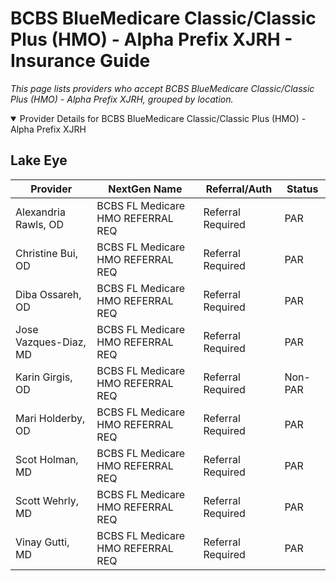 # BCBS BlueMedicare Classic/Classic Plus (HMO) - Alpha Prefix XJRH - Insurance Guide

*This page lists providers who accept BCBS BlueMedicare Classic/Classic Plus (HMO) - Alpha Prefix XJRH, grouped by location.*

<details open><summary>Provider Details for BCBS BlueMedicare Classic/Classic Plus (HMO) - Alpha Prefix XJRH</summary>

## Lake Eye 

| Provider | NextGen Name | Referral/Auth | Status |
|----------|-------------|--------------|--------|
| Alexandria Rawls, OD | BCBS FL Medicare HMO REFERRAL REQ | Referral Required | PAR |
| Christine Bui, OD | BCBS FL Medicare HMO REFERRAL REQ | Referral Required | PAR |
| Diba Ossareh, OD | BCBS FL Medicare HMO REFERRAL REQ | Referral Required | PAR |
| Jose Vazques-Diaz, MD | BCBS FL Medicare HMO REFERRAL REQ | Referral Required | PAR |
| Karin Girgis, OD | BCBS FL Medicare HMO REFERRAL REQ | Referral Required | Non-PAR |
| Mari Holderby, OD | BCBS FL Medicare HMO REFERRAL REQ | Referral Required | PAR |
| Scot Holman, MD | BCBS FL Medicare HMO REFERRAL REQ | Referral Required | PAR |
| Scott Wehrly, MD | BCBS FL Medicare HMO REFERRAL REQ | Referral Required | PAR |
| Vinay Gutti, MD | BCBS FL Medicare HMO REFERRAL REQ | Referral Required | PAR |

</details>

